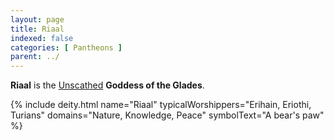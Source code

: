 ```yaml
---
layout: page
title: Riaal
indexed: false
categories: [ Pantheons ]
parent: ../
---
```

**Riaal** is the [Unscathed](../the_unscathed.html) **Goddess of the Glades**. 

{% include deity.html 
    name="Riaal"
    typicalWorshippers="Erihain, Eriothi, Turians"
    domains="Nature, Knowledge, Peace"
    symbolText="A bear's paw"
%}
